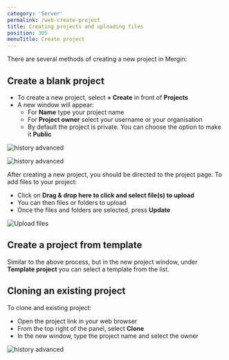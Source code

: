 ```yaml
---
category: 'Server'
permalink: /web-create-project
title: Creating projects and uploading files
position: 305
menuTitle: Create project
---
```


There are several methods of creating a new project in Mergin:

## Create a blank project

- To create a new project, select **+ Create** in front of **Projects**
- A new window will appear:
  - For **Name** type your project name
  - For **Project owner** select your username or your organisation
  - By default the project is private. You can choose the option to make it **Public**

![history advanced](../images/web/web-create-project.png)

![history advanced](../images/web/web-create-project-2.png)

After creating a new project, you should be directed to the project page. To add files to your project:

- Click on **Drag & drop here to click and select file(s) to upload**
- You can then files or folders to upload
- Once the files and folders are selected, press **Update**

![Upload files](../images/web/web-project-upload.png)

## Create a project from template

Similar to the above process, but in the new project window, under **Template project** you can select a template from the list.

## Cloning an existing project

To clone and existing project:

- Open the project link in your web browser
- From the top right of the panel, select **Clone**
- In the new window, type the project name and select the owner

![history advanced](../images/web/web-clone-project.png)
